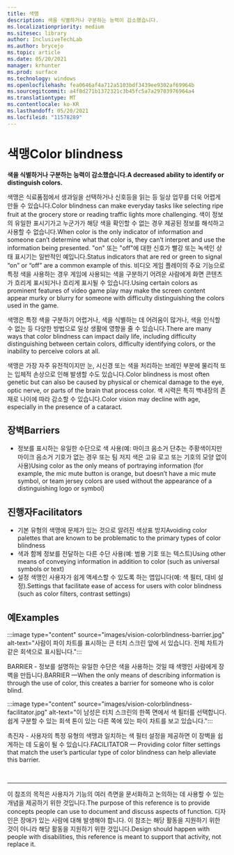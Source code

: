 ```yaml
---
title: 색맹
description: 색을 식별하거나 구분하는 능력이 감소했습니다.
ms.localizationpriority: medium
ms.sitesec: library
author: InclusiveTechLab
ms.author: brycejo
ms.topic: article
ms.date: 05/20/2021
manager: krhunter
ms.prod: surface
ms.technology: windows
ms.openlocfilehash: fea0646af4a712a5103bdf3439ee9302af69964b
ms.sourcegitcommit: a4f8d271b1372321c3b45fc5a7a29703976964a4
ms.translationtype: MT
ms.contentlocale: ko-KR
ms.lasthandoff: 05/20/2021
ms.locfileid: "11578289"
---
```

# <a name="color-blindness"></a><span data-ttu-id="780b6-103">색맹</span><span class="sxs-lookup"><span data-stu-id="780b6-103">Color blindness</span></span>

**<span data-ttu-id="780b6-104">색을 식별하거나 구분하는 능력이 감소했습니다.</span><span class="sxs-lookup"><span data-stu-id="780b6-104">A decreased ability to identify or distinguish colors.</span></span>**

<span data-ttu-id="780b6-105">색맹은 식료품점에서 생과일을 선택하거나 신호등을 읽는 등 일상 업무를 더욱 어렵게 만들 수 있습니다.</span><span class="sxs-lookup"><span data-stu-id="780b6-105">Color blindness can make everyday tasks like selecting ripe fruit at the grocery store or reading traffic lights more challenging.</span></span> <span data-ttu-id="780b6-106">색이 정보의 유일한 표시기가고 누군가가 해당 색을 확인할 수 없는 경우 제공된 정보를 해석하고 사용할 수 없습니다.</span><span class="sxs-lookup"><span data-stu-id="780b6-106">When color is the only indicator of information and someone can’t determine what that color is, they can’t interpret and use the information being presented.</span></span> <span data-ttu-id="780b6-107">"on" 또는 "off"에 대한 신호가 빨강 또는 녹색인 상태 표시기는 일반적인 예입니다.</span><span class="sxs-lookup"><span data-stu-id="780b6-107">Status indicators that are red or green to signal “on” or “off” are a common example of this.</span></span> <span data-ttu-id="780b6-108">비디오 게임 플레이의 주요 기능으로 특정 색을 사용하는 경우 게임에 사용되는 색을 구분하기 어려운 사람에게 화면 콘텐츠가 흐리게 표시되거나 흐리게 표시될 수 있습니다.</span><span class="sxs-lookup"><span data-stu-id="780b6-108">Using certain colors as prominent features of video game play may make the screen content appear murky or blurry for someone with difficulty distinguishing the colors used in the game.</span></span>

<span data-ttu-id="780b6-109">색맹은 특정 색을 구분하기 어렵거나, 색을 식별하는 데 어려움이 많거나, 색을 인식할 수 없는 등 다양한 방법으로 일상 생활에 영향을 줄 수 있습니다.</span><span class="sxs-lookup"><span data-stu-id="780b6-109">There are many ways that color blindness can impact daily life, including difficulty distinguishing between certain colors, difficulty identifying colors, or the inability to perceive colors at all.</span></span>

<span data-ttu-id="780b6-110">색맹은 가장 자주 유전적이지만 눈, 시신경 또는 색을 처리하는 브레인 부분에 물리적 또는 입체적 손상으로 인해 발생할 수도 있습니다.</span><span class="sxs-lookup"><span data-stu-id="780b6-110">Color blindness is most often genetic but can also be caused by physical or chemical damage to the eye, optic nerve, or parts of the brain that process color.</span></span> <span data-ttu-id="780b6-111">색 시력은 특히 백내장의 존재로 나이에 따라 감소할 수 있습니다.</span><span class="sxs-lookup"><span data-stu-id="780b6-111">Color vision may decline with age, especially in the presence of a cataract.</span></span>

## <a name="barriers"></a><span data-ttu-id="780b6-112">장벽</span><span class="sxs-lookup"><span data-stu-id="780b6-112">Barriers</span></span>
* <span data-ttu-id="780b6-113">정보를 표시하는 유일한 수단으로 색 사용(예: 마이크 음소거 단추는 주황색이지만 마이크 음소거 기호가 없는 경우 또는 팀 저지 색은 고유 로고 또는 기호의 모양 없이 사용)</span><span class="sxs-lookup"><span data-stu-id="780b6-113">Using color as the only means of portraying information (for example, the mic mute button is orange, but doesn’t have a mic mute symbol, or team jersey colors are used without the appearance of a distinguishing logo or symbol)</span></span>

## <a name="facilitators"></a><span data-ttu-id="780b6-114">진행자</span><span class="sxs-lookup"><span data-stu-id="780b6-114">Facilitators</span></span>
* <span data-ttu-id="780b6-115">기본 유형의 색맹에 문제가 있는 것으로 알려진 색상표 방지</span><span class="sxs-lookup"><span data-stu-id="780b6-115">Avoiding color palettes that are known to be problematic to the primary types of color blindness</span></span>
* <span data-ttu-id="780b6-116">색과 함께 정보를 전달하는 다른 수단 사용(예: 범용 기호 또는 텍스트)</span><span class="sxs-lookup"><span data-stu-id="780b6-116">Using other means of conveying information in addition to color (such as universal symbols or text)</span></span>
* <span data-ttu-id="780b6-117">설정 색맹인 사용자가 쉽게 액세스할 수 있도록 하는 앱입니다(예: 색 필터, 대비 설정).</span><span class="sxs-lookup"><span data-stu-id="780b6-117">Settings that facilitate ease of access for users with color blindness (such as color filters, contrast settings)</span></span>


## <a name="examples"></a><span data-ttu-id="780b6-118">예</span><span class="sxs-lookup"><span data-stu-id="780b6-118">Examples</span></span>

:::image type="content" source="images/vision-colorblindness-barrier.jpg" alt-text="사람이 파이 차트를 표시하는 큰 터치 스크린 앞에 서 있습니다. 전체 차트가 같은 회색으로 표시됩니다.":::

<span data-ttu-id="780b6-121">BARRIER - 정보를 설명하는 유일한 수단은 색을 사용하는 것일 때 색맹인 사람에게 장벽을 만듭니다.</span><span class="sxs-lookup"><span data-stu-id="780b6-121">BARRIER —When the only means of describing information is through the use of color, this creates a barrier for someone who is color blind.</span></span> 

:::image type="content" source="images/vision-colorblindness-facilitator.jpg" alt-text="이 남성은 터치 스크린의 한쪽 면에서 색 필터를 선택합니다. 쉽게 구분할 수 있는 회색 톤이 있는 다른 쪽에 있는 파이 차트를 보고 있습니다.":::

<span data-ttu-id="780b6-124">촉진자 - 사용자의 특정 유형의 색맹과 일치하는 색 필터 설정을 제공하면 이 장벽을 쉽게하는 데 도움이 될 수 있습니다.</span><span class="sxs-lookup"><span data-stu-id="780b6-124">FACILITATOR — Providing color filter settings that match the user’s particular type of color blindness can help alleviate this barrier.</span></span> 

&nbsp;

[comment]: # (Footer 문)
___
<span data-ttu-id="780b6-126">이 참조의 목적은 사용자가 기능의 여러 측면을 문서화하고 논의하는 데 사용할 수 있는 개념을 제공하기 위한 것입니다.</span><span class="sxs-lookup"><span data-stu-id="780b6-126">The purpose of this reference is to provide concepts people can use to document and discuss aspects of function.</span></span> <span data-ttu-id="780b6-127">디자인은 장애가 있는 사람에 대해 발생해야 합니다. 이 참조는 해당 활동을 지원하기 위한 것이 아니라 해당 활동을 지원하기 위한 것입니다.</span><span class="sxs-lookup"><span data-stu-id="780b6-127">Design should happen with people with disabilities, this reference is meant to support that activity, not replace it.</span></span> 